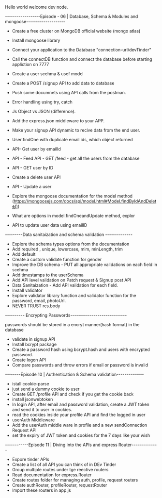 
Hello world welcome dev node.

------------------Episode - 06 | Database, Schema & Modules and mongoose--------------------

- Create a free cluster on MongoDB official website (mongo atlas)
- Install mongoose library
- Connect your application to the Database "connection-url/devTinder"
- Call the connectDB function and connect the database before starting appliction on 7777
- Create a user scehma & usef model  
- Create a POST /signup API to add data to database
- Push some documnets using API calls from the postman.
- Error handling using try, catch 

- Js Object vs JSON (difference).
- Add the express.json middleware to your APP.
- Make your signup API dynamic to recive data from the end user.
- User.findOne with duplicate email ids, which object returned
- API- Get user by emailId
- API - Feed API - GET /feed - get all the users from the database
- API - GET user by ID
- Create a delete user API
- API - Update a user
- Explore the mongoose documentation for the model method (https://mongoosejs.com/docs/api/model.html#Model.findByIdAndDelete())
- What are options in model.findOneandUpdate method, explor 
- API to update user data using emailID

---------Data sanitaization and schema validation --------------

- Explore the schema types options from the documentation 
- Add required , unique, lowercase, mim, minLength, trim
- Add default
- Create a custom validate function for gender
- Improve the DB schema - PUT all appropriate validations on each field in scehma
- Add timestamps to the userSchema
- Add API level validation on Patch request & Signup post API 
- Data Sanitaization - Add API validation for each field.
- Install validator 
- Explore validator library function and validator function for the password, email, photoUrl.
- NEVER TRUST res.body

---------- Encrypting Passwords-----------------------------

passwords should be stored in a encryt manner(hash format) in the database 

- validate in signup API 
- Install bcrypt package
- Create a password hash using bcrypt.hash and users with encrypted password.
- Create logon API
- Compare passwords and throw errors if email or password is invalid


--------Episode 10 | Authentication & Schema validation--------------

- istall cookie-parse
- just send a dummy cookie to user 
- Create GET /profile API and check if you get the cookie back
- install jsonwebtoken
- In login API, after email and password validation, create a JWT token and send it to user in cookies.
- read the cookies inside your profile API and find the logged in user
- userAuth Middleware 
- Add the userAuth middle ware in profile and a new sendConnection Request API 
- set the expiry of JWT token and cookies for the 7 days like your wish

------------Episode 11 | Diving into the APIs and express Router--------------

- Expore tinder APIs
- Create a list of all API you can think of in DEv Tinder
- Group multiple routes under tge reective routers 
- Read documentation for express.Router
- Create routes folder for managing auth, profile, request routers 
- Create authRouter, profileRouter, requestRouter
- Import these routers in app.js

